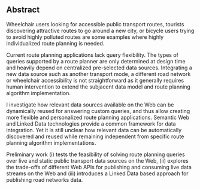 ## Abstract
<!-- Context      -->
Wheelchair users looking for accessible public transport routes,
tourists discovering attractive routes to go around a new city,
or bicycle users trying to avoid highly polluted routes
are some examples where highly individualized route planning is needed.
<!-- Need         -->
Current route planning applications lack query flexibility.
The types of queries supported by a route planner
are only determined at design time
and heavily depend on centralized pre-selected data sources.
Integrating a new data source such as another transport mode,
a different road network or wheelchair accessibility is not straightforward
as it generally requires human intervention
to extend the subjacent data model
and route planning algorithm implementation.
<!-- Task         -->
I investigate how relevant data sources available on the Web
can be dynamically reused for answering custom queries,
and thus allow creating more flexible
and personalized route planning applications.
Semantic Web and Linked Data technologies
provide a common framework for data integration.
Yet it is still unclear how relevant data
can be automatically discovered
and reused while remaining independent
from specific route planning algorithm implementations.
<!-- Preliminaries     -->
Preliminary work
(i) tests the feasibility of solving route planning queries
over live and static public transport data sources on the Web,
(ii) explores the trade-offs of different Web APIs
for publishing and consuming live data streams on the Web and
(iii) introduces a Linked Data based approach
for publishing road networks data.